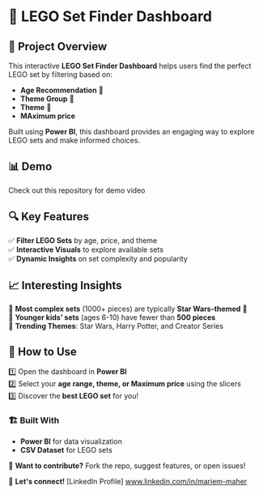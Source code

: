 
# 🧱 LEGO Set Finder Dashboard  

## 🎯 Project Overview  
This interactive **LEGO Set Finder Dashboard** helps users find the perfect LEGO set by filtering based on:  
- **Age Recommendation** 🧒  
- **Theme Group** 🔢  
- **Theme** 🎨
- **MAximum price**

Built using **Power BI**, this dashboard provides an engaging way to explore LEGO sets and make informed choices.  

## 📊 Demo  
Check out this repository for demo video
  

## 🔍 Key Features  
✅ **Filter LEGO Sets** by age, price, and theme  
✅ **Interactive Visuals** to explore available sets  
✅ **Dynamic Insights** on set complexity and popularity  

## 📈 Interesting Insights  
🔹 **Most complex sets** (1000+ pieces) are typically **Star Wars-themed** 🚀  
🔹 **Younger kids’ sets** (ages 6-10) have fewer than **500 pieces**  
🔹 **Trending Themes**: Star Wars, Harry Potter, and Creator Series  

## 🚀 How to Use  
1️⃣ Open the dashboard in **Power BI**  
2️⃣ Select your **age range, theme, or Maximum price** using the slicers  
3️⃣ Discover the **best LEGO set** for you!  

  

### 🏗 **Built With**  
- **Power BI** for data visualization  
- **CSV Dataset** for LEGO sets  

🚀 **Want to contribute?** Fork the repo, suggest features, or open issues!  

📩 **Let's connect!** [LinkedIn Profile] www.linkedin.com/in/mariem-maher

  
